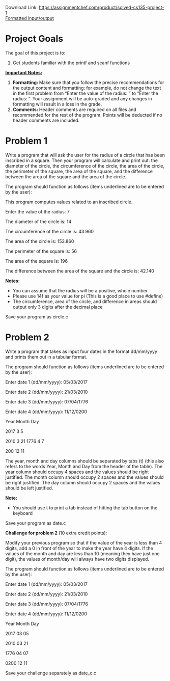 Download Link: https://assignmentchef.com/product/solved-cs135-project-1
<br>
<u> Formatted input/output</u>




<h1>Project Goals</h1>

The goal of this project is to:

<ol>

 <li>Get students familiar with the printf and scanf functions</li>

</ol>




<strong><u>Important Notes:</u> </strong>

<ol>

 <li><strong>Formatting: </strong>Make sure that you follow the precise recommendations for the output content and formatting: for example, do not change the text in the first problem from “Enter the value of the radius: ” to “Enter the radius: ”. Your assignment will be auto-graded and any changes in formatting will result in a loss in the grade.</li>

 <li><strong>Comments: </strong>Header comments are required on all files and recommended for the rest of the program. Points will be deducted if no header comments are included.</li>

</ol>




<h1>Problem 1</h1>

Write a program that will ask the user for the radius of a circle that has been inscribed in a square. Then your program will calculate and print out: the diameter of the circle, the circumference of the circle, the area of the circle, the perimeter of the square, the area of the square, and the difference between the area of the square and the area of the circle.

The program should function as follows (items underlined are to be entered by the user):

This program computes values related to an inscribed circle.

Enter the value of the radius: 7

The diameter of the circle is: 14

The circumference of the circle is: 43.960

The area of the circle is: 153.860

The perimeter of the square is: 56

The area of the square is: 196

The difference between the area of the square and the circle is: 42.140

<strong>Notes: </strong>

<ul>

 <li>You can assume that the radius will be a positive, whole number</li>

 <li>Please use 14f as your value for pi (This is a good place to use #define)</li>

 <li>The circumference, area of the circle, and difference in areas should output only 3 digits after the decimal place</li>

</ul>




Save your program as circle.c




<h1>Problem 2</h1>

Write a program that takes as input four dates in the format dd/mm/yyyy and prints them out in a tabular format.

The program should function as follows (items underlined are to be entered by the user):




Enter date 1 (dd/mm/yyyy): 05/03/2017

Enter date 2 (dd/mm/yyyy): 21/03/2010

Enter date 3 (dd/mm/yyyy): 07/04/1776

Enter date 4 (dd/mm/yyyy): 11/12/0200




Year Month Day

2017  3     5

2010  3     21 1776  4 7

200 12     11




The year, month and day columns should be separated by tabs (t) (this also refers to the words Year, Month and Day from the header of the table). The year column should occupy 4 spaces and the values should be right justified. The month column should occupy 2 spaces and the values should be right justified. The day column should occupy 2 spaces and the values should be left justified.

<strong>Note: </strong>

<ul>

 <li>You should use t to print a tab instead of hitting the tab button on the keyboard</li>

</ul>




Save your program as date.c




<strong>Challenge for problem 2 </strong>(10 extra credit points):

Modify your previous program so that if the value of the year is less than 4 digits, add a 0 in front of the year to make the year have 4 digits. If the values of the month and day are less than 10 (meaning they have just one digit), the values of month/day will always have two digits displayed.



















The program should function as follows (items underlined are to be entered by the user):

Enter date 1 (dd/mm/yyyy): 05/03/2017

Enter date 2 (dd/mm/yyyy): 21/03/2010

Enter date 3 (dd/mm/yyyy): 07/04/1776

Enter date 4 (dd/mm/yyyy): 11/12/0200




Year Month Day

2017 03     05

2010 03     21

1776 04     07

0200 12     11




Save your challenge separately as date_c.c


